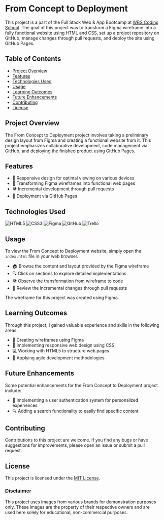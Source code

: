 # From Concept to Deployment

This project is a part of the Full Stack Web & App Bootcamp at [WBS Coding School](https://www.wbscodingschool.com/). The goal of this project was to transform a Figma wireframe into a fully functional website using HTML and CSS, set up a project repository on GitHub, manage changes through pull requests, and deploy the site using GitHub Pages.

## Table of Contents

- [Project Overview](#project-overview)
- [Features](#features)
- [Technologies Used](#technologies-used)
- [Usage](#usage)
- [Learning Outcomes](#learning-outcomes)
- [Future Enhancements](#future-enhancements)
- [Contributing](#contributing)
- [License](#license)

## Project Overview

The From Concept to Deployment project involves taking a preliminary design layout from Figma and creating a functional website from it. This project emphasizes collaborative development, code management via GitHub, and deploying the finished product using GitHub Pages.

## Features

<ul>
  <li>📱 Responsive design for optimal viewing on various devices</li>
  <li>🎨 Transforming Figma wireframes into functional web pages</li>
  <li>🛠️ Incremental development through pull requests</li>
  <li>🚀 Deployment via GitHub Pages</li>
</ul>

## Technologies Used

<p>
  <img alt="HTML5" src="https://img.shields.io/badge/-HTML5-E34F26?style=flat-square&logo=html5&logoColor=white" />
  <img alt="CSS3" src="https://img.shields.io/badge/-CSS3-1572B6?style=flat-square&logo=css3&logoColor=white" />
  <img alt="Figma" src="https://img.shields.io/badge/-Figma-F24E1E?style=flat-square&logo=figma&logoColor=white" />
  <img alt="GitHub" src="https://img.shields.io/badge/-GitHub-181717?style=flat-square&logo=github&logoColor=white" />
  <img alt="Trello" src="https://img.shields.io/badge/-Trello-0079BF?style=flat-square&logo=trello&logoColor=white" />
</p>

## Usage

To view the From Concept to Deployment website, simply open the `index.html` file in your web browser.

<ul>
  <li>🏠 Browse the content and layout provided by the Figma wireframe</li>
  <li>🔍 Click on sections to explore detailed implementations</li>
  <li>🛠️ Observe the transformation from wireframe to code</li>
  <li>🚀 Review the incremental changes through pull requests</li>
</ul>

The wireframe for this project was created using Figma.

## Learning Outcomes

Through this project, I gained valuable experience and skills in the following areas:

<ul>
  <li>🎨 Creating wireframes using Figma</li>
  <li>📐 Implementing responsive web design using CSS</li>
  <li>💻 Working with HTML5 to structure web pages</li>
  <li>🚀 Applying agile development methodologies</li>
</ul>

## Future Enhancements

Some potential enhancements for the From Concept to Deployment project include:

<ul>
  <li>👤 Implementing a user authentication system for personalized experiences</li>
  <li>🔍 Adding a search functionality to easily find specific content</li>
</ul>

## Contributing

Contributions to this project are welcome. If you find any bugs or have suggestions for improvements, please open an issue or submit a pull request.

## License

This project is licensed under the [MIT License](LICENSE).

### Disclaimer

This project uses images from various brands for demonstration purposes only. These images are the property of their respective owners and are used here solely for educational, non-commercial purposes.
